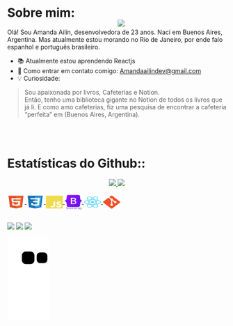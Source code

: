 <h1 align="left">Sobre mim:</h1>


<img align="right" width="250px" style="margin-top:-20px" src="https://user-images.githubusercontent.com/100203503/170312570-a192ea58-5712-438a-b9f1-a5312fc3bdf2.png">

Olá! Sou Amanda Ailin, desenvolvedora de 23 anos.
Naci em Buenos Aires, Argentina. Mas atualmente estou morando no Rio de Janeiro, por ende falo espanhol e português brasileiro.

- 📚 Atualmente estou aprendendo Reactjs
- 📧 Como entrar em contato comigo: Amandaailindev@gmail.com
- 💡 Curiosidade: 
>Sou apaixonada por livros, Cafeterias e Notion.   
> Então, tenho uma biblioteca gigante no Notion de todos os livros que já li. E como amo cafeterias, fiz uma pesquisa de encontrar a cafeteria “perfeita” em (Buenos      Aires, Argentina).

</br>
</br>

<h1 align="left">Estatísticas do Github::</h1>
<div align="center">
  <a href="https://github.com/AmandaAilin">
  <img height="130em" src="https://github-readme-stats.vercel.app/api?username=AmandaAilin&show_icons=true&theme=dark&include_all_commits=true&count_private=true"/>
  <img height="130em" src="https://github-readme-stats.vercel.app/api/top-langs/?username=AmandaAilin&layout=compact&langs_count=7&theme=dark"/>
</div>
<div style="display: inline_block"><br>
  <img align="center" alt="Amanda-HTML" height="30" width="40" src="https://raw.githubusercontent.com/devicons/devicon/master/icons/html5/html5-original.svg">
  <img align="center" alt="Amanda-CSS" height="30" width="40" src="https://raw.githubusercontent.com/devicons/devicon/master/icons/css3/css3-original.svg">
  <img align="center" alt="Amanda-Js" height="30" width="40" src="https://raw.githubusercontent.com/devicons/devicon/master/icons/javascript/javascript-plain.svg">
  <img align="center" alt="Amanda-Bootstrap" height="35" width="40" src="https://raw.githubusercontent.com/devicons/devicon/master/icons/bootstrap/bootstrap-original-wordmark.svg">
  <img align="center" alt="Amanda-React" height="30" width="40" src="https://raw.githubusercontent.com/devicons/devicon/master/icons/react/react-original.svg">
  <img align="center" alt="Amanda-Git" height="30" width="40" src="https://raw.githubusercontent.com/devicons/devicon/master/icons/git/git-original.svg">
</div>

##
  <div>
    <a href="https://www.linkedin.com/in/amanda-ailin/" target_"black"><img src="https://img.shields.io/badge/LinkedIn-0077B5?style=for-the-badge&logo=linkedin&logoColor=white" target_"black"></a>
    <a href = "mailto:amandaailindev@gmail.com" target_"black"><img src="https://img.shields.io/badge/Gmail-D14836?style=for-the-badge&logo=gmail&logoColor=white" target_"black"></a>
     <a href="https://www.instagram.com/amanda_ailiin/" target="_blank"><img src="https://img.shields.io/badge/-Instagram-%23E4405F?style=for-the-badge&logo=instagram&logoColor=white" target="_blank"></a>
  </div>
  
  ![Snake animation](https://github.com/AmandaAilin/AmandaAilin/blob/output/github-contribution-grid-snake.svg)
